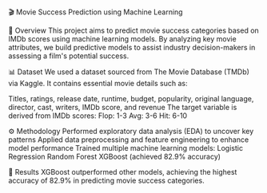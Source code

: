 🎬 Movie Success Prediction using Machine Learning

📌 Overview
This project aims to predict movie success categories based on IMDb scores using machine learning models. By analyzing key movie attributes, we build predictive models to assist industry decision-makers in assessing a film's potential success.

📊 Dataset
We used a dataset sourced from The Movie Database (TMDb) via Kaggle. It contains essential movie details such as:

Titles, ratings, release date, runtime, budget, popularity, original language, director, cast, writers, IMDb score, and revenue
The target variable is derived from IMDb scores:
Flop: 1-3
Avg: 3-6
Hit: 6-10

⚙️ Methodology
Performed exploratory data analysis (EDA) to uncover key patterns
Applied data preprocessing and feature engineering to enhance model performance
Trained multiple machine learning models:
Logistic Regression
Random Forest
XGBoost (achieved 82.9% accuracy)

🚀 Results
XGBoost outperformed other models, achieving the highest accuracy of 82.9% in predicting movie success categories.
